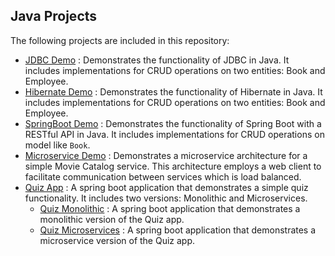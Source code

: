 ## Java Projects

The following projects are included in this repository:

- [JDBC Demo](jdbc_demo/README.md) : Demonstrates the functionality of JDBC in Java. It includes implementations for CRUD operations on two entities: Book and Employee.
- [Hibernate Demo](hibernate_demo/README.md) : Demonstrates the functionality of Hibernate in Java. It includes implementations for CRUD operations on two entities: Book and Employee.
- [SpringBoot Demo](springboot-demo/README.md) : Demonstrates the functionality of Spring Boot with a RESTful API in Java. It includes implementations for CRUD operations on model like `Book`.
- [Microservice Demo](microservices-demo/README.md) : Demonstrates a microservice architecture for a simple Movie Catalog service. This architecture employs a web client to facilitate communication between services which is load balanced.
- [Quiz App](quiz-app) : A spring boot application that demonstrates a simple quiz functionality. It includes two versions: Monolithic and Microservices.
    - [Quiz Monolithic](quiz-monolithic-demo/README.md) : A spring boot application that demonstrates a monolithic version of the Quiz app.
    - [Quiz Microservices](quiz-microservice-demo/README.md) : A spring boot application that demonstrates a microservice version of the Quiz app.
